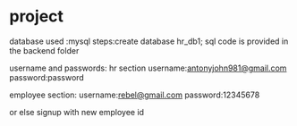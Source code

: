 # project

database used :mysql
   steps:create database hr_db1;
   sql code is provided in the backend folder


username and passwords:
hr section 
     username:antonyjohn981@gmail.com
     password:password

employee section:
     username:rebel@gmail.com
     password:12345678

or else signup with new employee id

   

